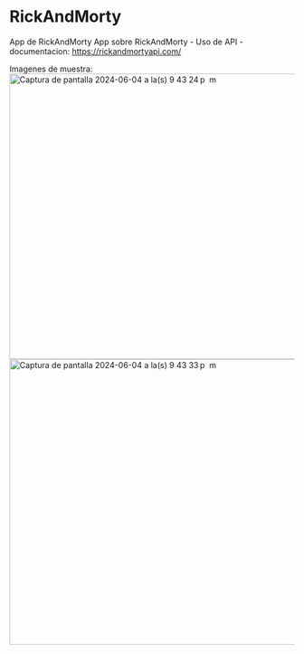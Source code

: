 # RickAndMorty
App de RickAndMorty 
App sobre RickAndMorty - Uso de API  - documentacion: https://rickandmortyapi.com/  

Imagenes de muestra: 
<img width="505" alt="Captura de pantalla 2024-06-04 a la(s) 9 43 24 p  m" src="https://github.com/luchonicolini/RickAndMorty/assets/20882895/9e8d7675-e7d1-4803-a6bf-74864f1c86b3">
<img width="505" alt="Captura de pantalla 2024-06-04 a la(s) 9 43 33 p  m" src="https://github.com/luchonicolini/RickAndMorty/assets/20882895/769939d8-f603-4cd2-bd1b-2aa72333a1c4">
